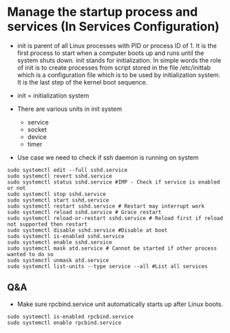# Manage the startup process and services (In Services Configuration)

- init is parent of all Linux processes with PID or process ID of 1. It is the first process to start when a computer boots up and runs until the system shuts down. init stands for initialization. In simple words the role of init is to create processes from script stored in the file /etc/inittab which is a configuration file which is to be used by initialization system. It is the last step of the kernel boot sequence.  

- init = initialization system

- There are various units in init system
    - service
    - socket
    - device
    - timer

- Use case we need to check if ssh daemon is running on system

```
sudo systemctl edit --full sshd.service
sudo systemctl revert sshd.service
sudo systemctl status sshd.service #IMP - Check if service is enabled or not
sudo systemctl stop sshd.service 
sudo systemctl start sshd.service
sudo systemctl restart sshd.service # Restart may interrupt work
sudo systemctl reload sshd.service # Grace restart
sudo systemctl reload-or-restart sshd.service # Reload first if reload not supported then restart
sudo systemctl disable sshd.service #Disable at boot
sudo systemctl is-enabled sshd.service
sudo systemctl enable sshd.service
sudo systemctl mask atd.service # Cannot be started if other process wanted to do so
sudo systemctl unmask atd.service
sudo systemctl list-units --type service --all #List all services
```

## Q&A

- Make sure rpcbind.service unit automatically starts up after Linux boots.
```
sudo systemctl is-enabled rpcbind.service
sudo systemctl enable rpcbind.service
```

